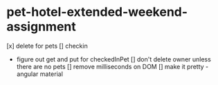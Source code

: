 # pet-hotel-extended-weekend-assignment

[x] delete for pets
[] checkin
 - figure out get and put for checkedInPet
[] don't delete owner unless there are no pets 
[] remove milliseconds on DOM
[] make it pretty - angular material